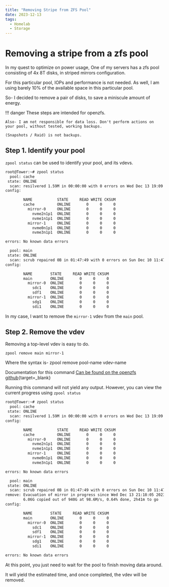 ```yaml
---
title: "Removing Stripe from ZFS Pool"
date: 2023-12-13
tags:
  - Homelab
  - Storage
---
```


# Removing a stripe from a zfs pool

In my quest to optimize on power usage, One of my servers has a zfs pool consisting of 4x 8T disks, in striped mirrors configuration.

For this particular pool, IOPs and performance is not needed. As well, I am using barely 10% of the available space in this particular pool.

So- I decided to remove a pair of disks, to save a miniscule amount of energy.

<!-- more -->

!!! danger
    These steps are intended for openzfs.

    Also- I am not responsible for data loss. Don't perform actions on your pool, without tested, working backups.

    (Snapshots / Raid) is not backups.

## Step 1. Identify your pool

`zpool status` can be used to identify your pool, and its vdevs.

``` bash
root@Tower:~# zpool status
  pool: cache
 state: ONLINE
  scan: resilvered 1.59M in 00:00:00 with 0 errors on Wed Dec 13 19:09:21 2023
config:

        NAME           STATE     READ WRITE CKSUM
        cache          ONLINE       0     0     0
          mirror-0     ONLINE       0     0     0
            nvme2n1p1  ONLINE       0     0     0
            nvme1n1p1  ONLINE       0     0     0
          mirror-1     ONLINE       0     0     0
            nvme0n1p1  ONLINE       0     0     0
            nvme3n1p1  ONLINE       0     0     0

errors: No known data errors

  pool: main
 state: ONLINE
  scan: scrub repaired 0B in 01:47:49 with 0 errors on Sun Dec 10 11:47:50 2023
config:

        NAME        STATE     READ WRITE CKSUM
        main        ONLINE       0     0     0
          mirror-0  ONLINE       0     0     0
            sdc1    ONLINE       0     0     0
            sdf1    ONLINE       0     0     0
          mirror-1  ONLINE       0     0     0
            sdg1    ONLINE       0     0     0
            sdi1    ONLINE       0     0     0
```

In my case, I want to remove the `mirror-1` vdev from the `main` pool.


## Step 2. Remove the vdev

Removing a top-level vdev is easy to do.

`zpool remove main mirror-1`

Where the syntax is- zpool remove pool-name vdev-name

Documentation for this command [Can be found on the openzfs github](https://openzfs.github.io/openzfs-docs/man/master/8/zpool-remove.8.html){target=_blank}

Running this command will not yield any output. However, you can view the current progress using `zpool status`

``` bash
root@Tower:~# zpool status
  pool: cache
 state: ONLINE
  scan: resilvered 1.59M in 00:00:00 with 0 errors on Wed Dec 13 19:09:21 2023
config:

        NAME           STATE     READ WRITE CKSUM
        cache          ONLINE       0     0     0
          mirror-0     ONLINE       0     0     0
            nvme2n1p1  ONLINE       0     0     0
            nvme1n1p1  ONLINE       0     0     0
          mirror-1     ONLINE       0     0     0
            nvme0n1p1  ONLINE       0     0     0
            nvme3n1p1  ONLINE       0     0     0

errors: No known data errors

  pool: main
 state: ONLINE
  scan: scrub repaired 0B in 01:47:49 with 0 errors on Sun Dec 10 11:47:50 2023
remove: Evacuation of mirror in progress since Wed Dec 13 21:18:05 2023
        6.06G copied out of 940G at 98.6M/s, 0.64% done, 2h41m to go
config:

        NAME        STATE     READ WRITE CKSUM
        main        ONLINE       0     0     0
          mirror-0  ONLINE       0     0     0
            sdc1    ONLINE       0     0     0
            sdf1    ONLINE       0     0     0
          mirror-1  ONLINE       0     0     0
            sdg1    ONLINE       0     0     0
            sdi1    ONLINE       0     0     0

errors: No known data errors
```

At this point, you just need to wait for the pool to finish moving data around.

It will yield the estimated time, and once completed, the vdev will be removed.